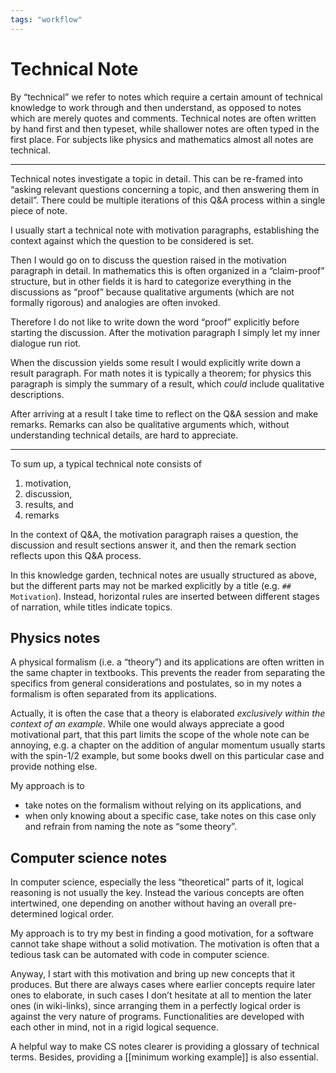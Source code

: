 ```yaml
---
tags: "workflow"
---
```


# Technical Note

By “technical” we refer to notes which require a certain amount of technical knowledge to work through and then understand, as opposed to notes which are merely quotes and comments. Technical notes are often written by hand first and then typeset, while shallower notes are often typed in the first place. For subjects like physics and mathematics almost all notes are technical.

---

Technical notes investigate a topic in detail. This can be re-framed into “asking relevant questions concerning a topic, and then answering them in detail”. There could be multiple iterations of this Q&A process within a single piece of note. 

I usually start a technical note with motivation paragraphs, establishing the context against which the question to be considered is set. 

Then I would go on to discuss the question raised in the motivation paragraph in detail. In mathematics this is often organized in a “claim-proof” structure, but in other fields it is hard to categorize everything in the discussions as “proof” because qualitative arguments (which are not formally rigorous) and analogies are often invoked.

Therefore I do not like to write down the word “proof” explicitly before starting the discussion. After the motivation paragraph I simply let my inner dialogue run riot.

When the discussion yields some result I would explicitly write down a result paragraph. For math notes it is typically a theorem; for physics this paragraph is simply the summary of a result, which _could_ include qualitative descriptions.

After arriving at a result I take time to reflect on the Q&A session and make remarks. Remarks can also be qualitative arguments which, without understanding technical details, are hard to appreciate.

---

To sum up, a typical technical note consists of

1. motivation,
2. discussion,
3. results, and
4. remarks

In the context of Q&A, the motivation paragraph raises a question, the discussion and result sections answer it, and then the remark section reflects upon this Q&A process. 

In this knowledge garden, technical notes are usually structured as above, but the different parts may not be marked explicitly by a title (e.g. `## Motivation`). Instead, horizontal rules are inserted between different stages of narration, while titles indicate topics.

## Physics notes

A physical formalism (i.e. a “theory”) and its applications are often written in the same chapter in textbooks. This prevents the reader from separating the specifics from general considerations and postulates, so in my notes a formalism is often separated from its applications. 

Actually, it is often the case that a theory is elaborated _exclusively within the context of an example_. While one would always appreciate a good motivational part, that this part limits the scope of the whole note can be annoying, e.g. a chapter on the addition of angular momentum usually starts with the spin-1/2 example, but some books dwell on this particular case and provide nothing else.

My approach is to 

* take notes on the formalism without relying on its applications, and
* when only knowing about a specific case, take notes on this case only and refrain from naming the note as “some theory”.

## Computer science notes

In computer science, especially the less “theoretical” parts of it, logical reasoning is not usually the key. Instead the various concepts are often intertwined, one depending on another without having an overall pre-determined logical order.

My approach is to try my best in finding a good motivation, for a software cannot take shape without a solid motivation. The motivation is often that a tedious task can be automated with code in computer science. 

Anyway, I start with this motivation and bring up new concepts that it produces. But there are always cases where earlier concepts require later ones to elaborate, in such cases I don’t hesitate at all to mention the later ones (in wiki-links), since arranging them in a perfectly logical order is against the very nature of programs. Functionalities are developed with each other in mind, not in a rigid logical sequence.

A helpful way to make CS notes clearer is providing a glossary of technical terms. Besides, providing a [[minimum working example]] is also essential.